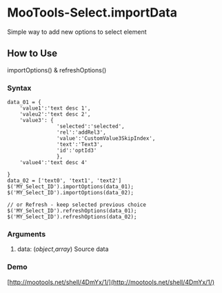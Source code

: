 MooTools-Select.importData
===================

Simple way to add new options to select element

How to Use
-----------------
importOptions() & refreshOptions()


### Syntax
    data_01 = {
        'value1':'text desc 1',
        'valeu2':'text desc 2',
        'value3': {
                    'selected':'selected',
                    'rel':'addRel3',
                    'value':'CustomValue3SkipIndex',
                    'text':'Text3',
                    'id':'optId3'
                    },
        'value4':'text desc 4'

    }
    data_02 = ['text0', 'text1', 'text2']
    $('MY_Select_ID').importOptions(data_01);
    $('MY_Select_ID').importOptions(data_02);

    // or Refresh - keep selected previous choice
    $('MY_Select_ID').refreshOptions(data_01);
    $('MY_Select_ID').refreshOptions(data_02);


### Arguments

1. data: (*object*,*array*) Source data


### Demo

[http://mootools.net/shell/4DmYx/1/](http://mootools.net/shell/4DmYx/1/)
